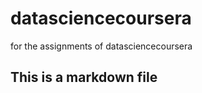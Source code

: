 datasciencecoursera
===================

for the assignments of datasciencecoursera
## This is a markdown file
